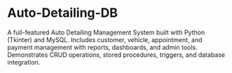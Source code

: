 # Auto-Detailing-DB
A full-featured Auto Detailing Management System built with Python (Tkinter) and MySQL. Includes customer, vehicle, appointment, and payment management with reports, dashboards, and admin tools. Demonstrates CRUD operations, stored procedures, triggers, and database integration.
